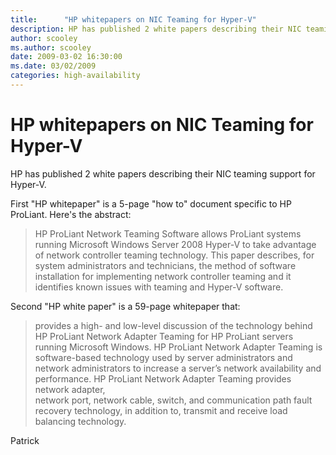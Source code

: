 ```yaml
---
title:      "HP whitepapers on NIC Teaming for Hyper-V"
description: HP has published 2 white papers describing their NIC teaming support for Hyper-V.
author: scooley
ms.author: scooley
date: 2009-03-02 16:30:00
ms.date: 03/02/2009
categories: high-availability
---
```

# HP whitepapers on NIC Teaming for Hyper-V

HP has published 2 white papers describing their NIC teaming support for Hyper-V. 

First "HP whitepaper" is a 5-page "how to" document specific to HP ProLiant. Here's the abstract:

> HP ProLiant Network Teaming Software allows ProLiant systems running Microsoft Windows Server 2008 Hyper-V to take advantage of network controller teaming technology. This paper describes, for system administrators and technicians, the method of software installation for implementing network controller teaming and it identifies known issues with teaming and Hyper-V software. 

Second "HP white paper" is a 59-page whitepaper that:

> provides a high- and low-level discussion of the technology behind HP ProLiant Network Adapter Teaming for HP ProLiant servers running Microsoft Windows. HP ProLiant Network Adapter Teaming is software-based technology used by server administrators and network administrators to increase a server’s network availability and performance. HP ProLiant Network Adapter Teaming provides network adapter,  
> network port, network cable, switch, and communication path fault recovery technology, in addition to, transmit and receive load balancing technology. 

Patrick
